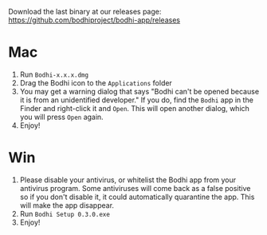 Download the last binary at our releases page: https://github.com/bodhiproject/bodhi-app/releases

# Mac

1. Run `Bodhi-x.x.x.dmg`
2. Drag the Bodhi icon to the `Applications` folder
3. You may get a warning dialog that says "Bodhi can't be opened because it is from an unidentified developer." If you do, find the `Bodhi` app in the Finder and right-click it and `Open`. This will open another dialog, which you will press `Open` again.
4. Enjoy!

# Win

1. Please disable your antivirus, or whitelist the Bodhi app from your antivirus program. Some antiviruses will come back as a false positive so if you don't disable it, it could automatically quarantine the app. This will make the app disappear.
2. Run `Bodhi Setup 0.3.0.exe`
3. Enjoy!
